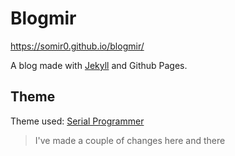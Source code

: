# Blogmir

https://somir0.github.io/blogmir/

A blog made with [Jekyll](https://jekyllrb.com/) and Github Pages.

## Theme

Theme used: [Serial Programmer](https://github.com/sharadcodes/jekyll-theme-serial-programmer)

> I've made a couple of changes here and there
